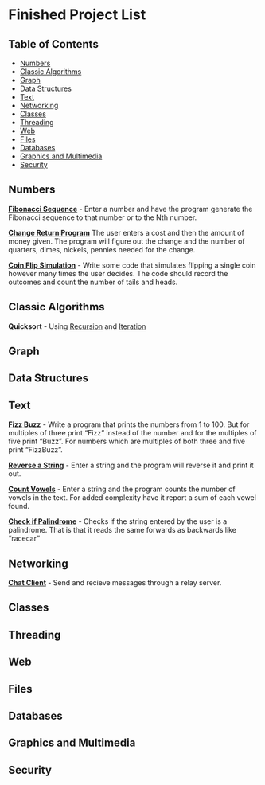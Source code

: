 Finished Project List
========

## Table of Contents

- [Numbers](https://github.com/AussieGuy0/Projects#numbers)
- [Classic Algorithms](https://github.com/AussieGuy0/Projects#classic-algorithms)
- [Graph](https://github.com/AussieGuy0/Projects#graph)
- [Data Structures](https://github.com/AussieGuy0/Projects#data-structures)
- [Text](https://github.com/AussieGuy0/Projects#text)
- [Networking](https://github.com/AussieGuy0/Projects#networking)
- [Classes](https://github.com/AussieGuy0/Projects#classes)
- [Threading](https://github.com/AussieGuy0/Projects#threading)
- [Web](https://github.com/AussieGuy0/Projects#web)
- [Files](https://github.com/AussieGuy0/Projects#files)
- [Databases](https://github.com/AussieGuy0/Projects#databases)
- [Graphics and Multimedia](https://github.com/AussieGuy0/Projects#graphics-and-multimedia)
- [Security](https://github.com/AussieGuy0/Projects#security)

Numbers
---------

[**Fibonacci Sequence**](https://github.com/AussieGuy0/Projects/blob/master/mysolutions/Fibonacci.java) - Enter a number and have the program generate the Fibonacci sequence to that number or to the Nth number.

[**Change Return Program**](/mysolutions/numbers/ChangeReturn.java) The user enters a cost and then the amount of money given. The program will figure out the change and the number of quarters, dimes, nickels, pennies needed for the change.


[**Coin Flip Simulation**](/mysolutions/numbers/coinFlipSim.java) - Write some code that simulates flipping a single coin however many times the user decides. The code should record the outcomes and count the number of tails and heads.

Classic Algorithms
-----------------

**Quicksort** - Using [Recursion](/mysolutions/algorthims/QuicksortRecursive.java) and [Iteration](/mysolutions/algorthims/QuicksortIterative.java)


Graph
--------


Data Structures
---------



Text
---------

[**Fizz Buzz**](/mysolutions/text/FizzBuzz.java) - Write a program that prints the numbers from 1 to 100. But for multiples of three print “Fizz” instead of the number and for the multiples of five print “Buzz”. For numbers which are multiples of both three and five print “FizzBuzz”.

[**Reverse a String**](/mysolutions/text/ReverseString.java)  - Enter a string and the program will reverse it and print it out.

[**Count Vowels**](/mysolutions/text/CountVowels.java)  - Enter a string and the program counts the number of vowels in the text. For added complexity have it report a sum of each vowel found.

[**Check if Palindrome**](/mysolutions/text/Palindrone.java)  - Checks if the string entered by the user is a palindrome. That is that it reads the same forwards as backwards like “racecar”


Networking
---------

[**Chat Client**](/mysolutions/networking/java-client) - Send and recieve messages through a relay server.


Classes
---------

Threading
---------


Web
---------


Files
---------


Databases
---------


Graphics and Multimedia
---------


Security
-------------

